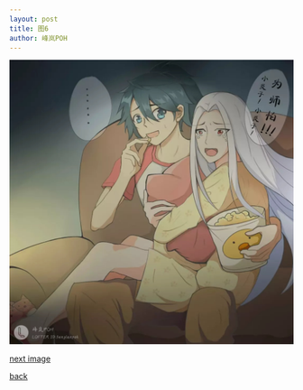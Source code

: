 ```yaml
---
layout: post
title: 图6
author: 峰岚POH
---
```


![image6](https://raw.githubusercontent.com/allforyanchen/allforyanchen.github.io/master/images/POH/6.jpg)


[next image](https://allforyanchen.github.io/2021/01/06/post-62-image7.html)

[back](https://allforyanchen.github.io/)
